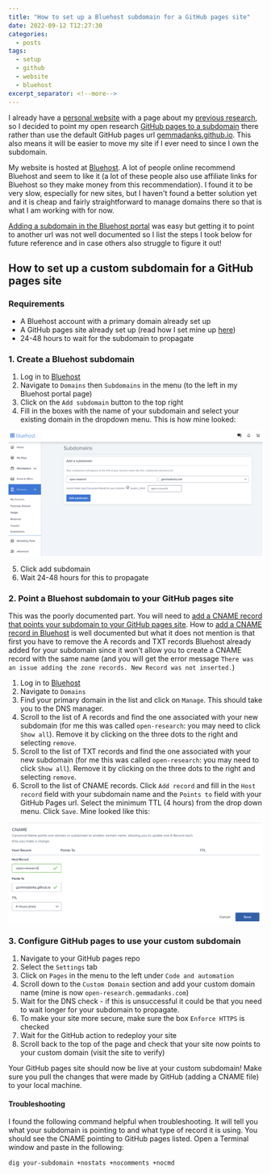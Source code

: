 ```yaml
---
title: "How to set up a Bluehost subdomain for a GitHub pages site"
date: 2022-09-12 T12:27:30
categories:
  - posts
tags:
  - setup
  - github
  - website
  - bluehost
excerpt_separator: <!--more-->  
---
```


I already have a [personal website][personal-website] with a page about my [previous research][previous-research], so I decided to point my open research [GitHub pages to a subdomain][github-pages-custom-domain] there rather than use the default GitHub pages url [gemmadanks.github.io][github-pages-url]. This also means it will be easier to move my site if I ever need to since I own the subdomain. 

My website is hosted at [Bluehost][bluehost]. A lot of people online recommend Bluehost and seem to like it (a lot of these people also use affiliate links for Bluehost so they make money from this recommendation). I found it to be very slow, especially for new sites, but I haven't found a better solution yet and it is cheap and fairly straightforward to manage domains there so that is what I am working with for now. 

[Adding a subdomain in the Bluehost portal][bluehost-subdomains] was easy but getting it to point to another url was not well documented so I list the steps I took below for future reference and in case others also struggle to figure it out! 

## How to set up a custom subdomain for a GitHub pages site

### Requirements
- A Bluehost account with a primary domain already set up
- A GitHub pages site already set up (read how I set mine up [here][github-pages-setup])
- 24-48 hours to wait for the subdomain to propagate
  
### 1. Create a Bluehost subdomain

1. Log in to [Bluehost][bluehost]
2. Navigate to `Domains` then `Subdomains` in the menu (to the left in my Bluehost portal page)
3. Click on the `Add subdomain` button to the top right
4. Fill in the boxes with the name of your subdomain and select your existing domain in the dropdown menu. This is how mine looked:

![Creating a subdomain on Bluehost](/assets/images/bluehost-subdomain.png)

5. Click add subdomain
6. Wait 24-48 hours for this to propagate

### 2. Point a Bluehost subdomain to your GitHub pages site

This was the poorly documented part. You will need to [add a CNAME record that points your subdomain to your GitHub pages site][github-pages-custom-domain]. How to [add a CNAME record in Bluehost][bluehost-add-cname] is well documented but what it does not mention is that first you have to remove the A records and TXT records Bluehost already added for your subdomain since it won't allow you to create a CNAME record with the same name (and you will get the error message `There was an issue adding the zone records. New Record was not inserted.`)

1. Log in to [Bluehost][bluehost]
2. Navigate to `Domains` 
3. Find your primary domain in the list and click on `Manage`. This should take you to the DNS manager. 
4. Scroll to the list of A records and find the one associated with your new subdomain (for me this was called `open-research`: you may need to click `Show all`). Remove it by clicking on the three dots to the right and selecting `remove`.
5. Scroll to the list of TXT records and find the one associated with your new subdomain (for me this was called `open-research`: you may need to click `Show all`). Remove it by clicking on the three dots to the right and selecting `remove`.
6. Scroll to the list of CNAME records. Click `Add record` and fill in the `Host record` field with your subdomain name and the `Points to` field with your GitHub Pages url. Select the minimum TTL (4 hours) from the drop down menu. Click `Save`. Mine looked like this:

![Creating a CNAME record on Bluehost](/assets/images/bluehost-cname.png)

### 3. Configure GitHub pages to use your custom subdomain
1. Navigate to your GitHub pages repo
2. Select the `Settings` tab
3. Click on `Pages` in the menu to the left under `Code and automation`
4. Scroll down to the `Custom Domain` section and add your custom domain name (mine is now `open-research.gemmadanks.com`)
5. Wait for the DNS check - if this is unsuccessful it could be that you need to wait longer for your subdomain to propagate.
6. To make your site more secure, make sure the box `Enforce HTTPS` is checked
7. Wait for the GitHub action to redeploy your site
8. Scroll back to the top of the page and check that your site now points to your custom domain (visit the site to verify)

Your GitHub pages site should now be live at your custom subdomain! Make sure you pull the changes that were made by GitHub (adding a CNAME file) to your local machine.

#### Troubleshooting
I found the following command helpful when troubleshooting. It will tell you what your subdomain is pointing to and what type of record it is using. You should see the CNAME pointing to GitHub pages listed. Open a Terminal window and paste in the following:

```
dig your-subdomain +nostats +nocomments +nocmd
```

[bluehost]: https://www.bluehost.com/
[bluehost-add-cname]: https://www.bluehost.com/hosting/help/cname
[bluehost-subdomains]: https://www.bluehost.com/help/article/subdomains
[github-pages-custom-domain]: https://docs.github.com/en/pages/configuring-a-custom-domain-for-your-github-pages-site/about-custom-domains-and-github-pages
[github-pages-setup]: https://open-research.gemmadanks.com/posts/how-to-set-up-github-pages-website/
[github-pages-url]: https://gemmadanks.github.io
[previous-research]: https://gemmadanks.com/research
[personal-website]: https://gemmadanks.com
